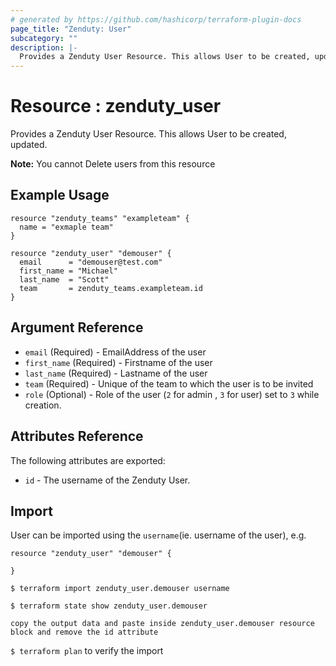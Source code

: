 ```yaml
---
# generated by https://github.com/hashicorp/terraform-plugin-docs
page_title: "Zenduty: User"
subcategory: ""
description: |-
  Provides a Zenduty User Resource. This allows User to be created, updated.
---
```


# Resource : zenduty_user

Provides a Zenduty User Resource. This allows User to be created, updated.

**Note:** You cannot Delete users from this resource

## Example Usage
```hcl
resource "zenduty_teams" "exampleteam" {
  name = "exmaple team"
}

resource "zenduty_user" "demouser" {
  email      = "demouser@test.com"
  first_name = "Michael"
  last_name  = "Scott"
  team       = zenduty_teams.exampleteam.id
}
```


<!-- schema generated by tfplugindocs -->
## Argument Reference

* `email` (Required) - EmailAddress of the user 
* `first_name` (Required) - Firstname of the user
* `last_name` (Required) - Lastname of the user
* `team` (Required) - Unique of the team to which the user is to be invited
* `role` (Optional) - Role of the user (`2` for admin , `3` for user) set to `3` while creation.

## Attributes Reference

The following attributes are exported:

* `id` - The username of the Zenduty User.

## Import

User can be imported using the `username`(ie. username of the user), e.g.

```hcl
resource "zenduty_user" "demouser" {
  
}
```

`$ terraform import zenduty_user.demouser username` 

`$ terraform state show zenduty_user.demouser`

`copy the output data and paste inside zenduty_user.demouser resource block and remove the id attribute`

`$ terraform plan` to verify the import
